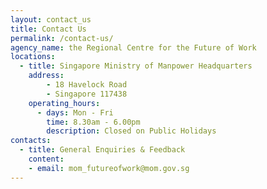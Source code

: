 ```yaml
---
layout: contact_us
title: Contact Us
permalink: /contact-us/
agency_name: the Regional Centre for the Future of Work
locations:
  - title: Singapore Ministry of Manpower Headquarters
    address:
        - 18 Havelock Road
        - Singapore 117438
    operating_hours:
      - days: Mon - Fri
        time: 8.30am - 6.00pm
        description: Closed on Public Holidays
contacts:
  - title: General Enquiries & Feedback
    content:
    - email: mom_futureofwork@mom.gov.sg
---
```


